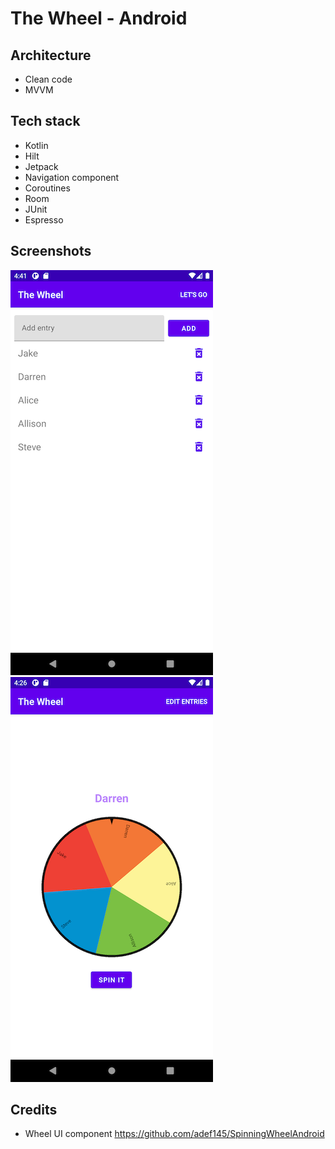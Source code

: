 The Wheel - Android
====================================


Architecture
------------
- Clean code
- MVVM

Tech stack
------------
- Kotlin
- Hilt
- Jetpack
- Navigation component
- Coroutines
- Room
- JUnit
- Espresso


Screenshots
-------------
![alt text](screenshots/screen_shot1.png)   ![alt text](screenshots/screen_shot2.png)



Credits
-------
- Wheel UI component https://github.com/adef145/SpinningWheelAndroid
